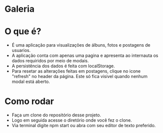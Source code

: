 # Galeria

# O que é?

- É uma aplicação para visualizações de álbuns, fotos e postagens de usuarios.
- A aplicação conta com apenas uma pagina e apresenta ao internauta os dados requiridos por meio de modais.
- A persistência dos dados é feita com localStorage.
- Para resetar as alterações feitas em postagens, clique no icone "refresh" no header da página. Este só fica visivel quando nenhum modal está aberto.


# Como rodar
- Faça um clone do repositório desse projeto.
- Logo em seguida acesse o diretório onde você fez o clone.
- Via terminal digite npm start ou abra com seu editor de texto preferido.